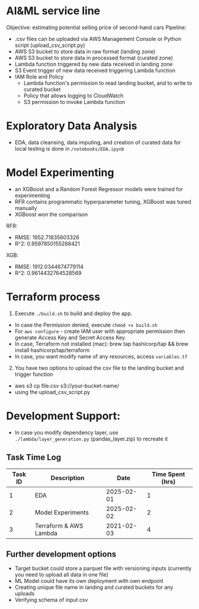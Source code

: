 # AI&ML service line
Objective: estimating potential selling price of second-hand cars
Pipeline:
- .csv files can be uploaded via AWS Management Console or Python script (upload_csv_script.py)
- AWS S3 bucket to store data in raw format (landing zone)
- AWS S3 bucket to store data in processed format (curated zone)
- Lambda function triggered by new data received in landing zone
- S3 Event trigger of new data received triggering Lambda function
- IAM Role and Policy
  - Lambda function's permission to read landing bucket, and to write to curated bucket
  - Policy that allows logging to CloudWatch
  - S3 permission to invoke Lambda function

# Exploratory Data Analysis
- EDA, data cleansing, data imputing, and creation of curated data for local testing is done in `/notebooks/EDA.ipynb`

# Model Experimenting
- an XGBoost and a Random Forest Regressor models were trained for experimenting
- RFR contains programmatic hyperparameter tuning, XGBoost was tuned manually
- XGBoost won the comparison

RFR:
- RMSE: 1952.71835603326
- R^2: 0.9597850155288421

XGB:
- RMSE: 1912.0344674779114
- R^2: 0.9614432764528569

# Terraform process
1. Execute `./build.sh` to build and deploy the app.
  - In case the Permission denied, execute `chmod +x build.sh`
  - For `aws configure` - create IAM user with appropriate permission then generate Access Key and Secret Access Key.
  - In case, Terraform not installed (mac): brew tap hashicorp/tap && brew install hashicorp/tap/terraform
  - In case, you want modify name of any resources, access `variables.tf`
2. You have two options to upload the csv file to the landing bucket and trigger function
  - aws s3 cp file.csv s3://your-bucket-name/
  - using the upload_csv_script.py

# Development Support:
- In case you modify dependency layer, use `./lambda/layer_generation.py` (pandas_layer.zip) to recreate it


## Task Time Log

| Task ID | Description            | Date       | Time Spent (hrs) |
|---------|------------------------|------------|------------------|
| 1       | EDA                    | 2025-02-01 | 1                |
| 2       | Model Experiments      | 2025-02-02 | 2                |
| 3       | Terraform & AWS Lambda | 2021-02-03 | 4                |

## Further development options

- Target bucket could store a parquet file with versioning inputs (currently you need to upload all data in one file)
- ML Model could have its own deployment with own endpoint
- Creating unique file name in landing and curated buckets for any uploads
- Verifying schema of input csv